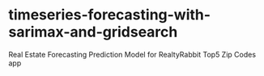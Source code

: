 # timeseries-forecasting-with-sarimax-and-gridsearch
Real Estate Forecasting Prediction Model for RealtyRabbit Top5 Zip Codes app
